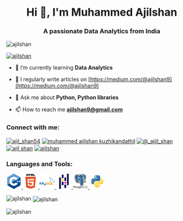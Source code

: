 <h1 align="center">Hi 👋, I'm Muhammed Ajilshan</h1>
<h3 align="center">A passionate Data Analytics from India</h3>

<p align="left"> <img src="https://komarev.com/ghpvc/?username=ajilshan&label=Profile%20views&color=0e75b6&style=flat" alt="ajilshan" /> </p>

<p align="left"> <a href="https://github.com/ryo-ma/github-profile-trophy"><img src="https://github-profile-trophy.vercel.app/?username=ajilshan" alt="ajilshan" /></a> </p>

- 🌱 I’m currently learning **Data Analytics**

- 📝 I regularly write articles on [https://medium.com/@ajilshan9](https://medium.com/@ajilshan9)

- 💬 Ask me about **Python, Python libraries**

- 📫 How to reach me **ajilshan9@gmail.com**

<h3 align="left">Connect with me:</h3>
<p align="left">
<a href="https://twitter.com/ajil_shan54" target="blank"><img align="center" src="https://raw.githubusercontent.com/rahuldkjain/github-profile-readme-generator/master/src/images/icons/Social/twitter.svg" alt="ajil_shan54" height="30" width="40" /></a>
<a href="https://linkedin.com/in/muhammed ajilshan kuzhikandathil" target="blank"><img align="center" src="https://raw.githubusercontent.com/rahuldkjain/github-profile-readme-generator/master/src/images/icons/Social/linked-in-alt.svg" alt="muhammed ajilshan kuzhikandathil" height="30" width="40" /></a>
<a href="https://instagram.com/@_ajiil_shan" target="blank"><img align="center" src="https://raw.githubusercontent.com/rahuldkjain/github-profile-readme-generator/master/src/images/icons/Social/instagram.svg" alt="@_ajiil_shan" height="30" width="40" /></a>
<a href="https://www.youtube.com/c/ajil shan" target="blank"><img align="center" src="https://raw.githubusercontent.com/rahuldkjain/github-profile-readme-generator/master/src/images/icons/Social/youtube.svg" alt="ajil shan" height="30" width="40" /></a>
<a href="https://www.leetcode.com/ajilshan" target="blank"><img align="center" src="https://raw.githubusercontent.com/rahuldkjain/github-profile-readme-generator/master/src/images/icons/Social/leet-code.svg" alt="ajilshan" height="30" width="40" /></a>
</p>

<h3 align="left">Languages and Tools:</h3>
<p align="left"> <a href="https://www.w3schools.com/cpp/" target="_blank" rel="noreferrer"> <img src="https://raw.githubusercontent.com/devicons/devicon/master/icons/cplusplus/cplusplus-original.svg" alt="cplusplus" width="40" height="40"/> </a> <a href="https://www.w3.org/html/" target="_blank" rel="noreferrer"> <img src="https://raw.githubusercontent.com/devicons/devicon/master/icons/html5/html5-original-wordmark.svg" alt="html5" width="40" height="40"/> </a> <a href="https://www.mysql.com/" target="_blank" rel="noreferrer"> <img src="https://raw.githubusercontent.com/devicons/devicon/master/icons/mysql/mysql-original-wordmark.svg" alt="mysql" width="40" height="40"/> </a> <a href="https://pandas.pydata.org/" target="_blank" rel="noreferrer"> <img src="https://raw.githubusercontent.com/devicons/devicon/2ae2a900d2f041da66e950e4d48052658d850630/icons/pandas/pandas-original.svg" alt="pandas" width="40" height="40"/> </a> <a href="https://www.postgresql.org" target="_blank" rel="noreferrer"> <img src="https://raw.githubusercontent.com/devicons/devicon/master/icons/postgresql/postgresql-original-wordmark.svg" alt="postgresql" width="40" height="40"/> </a> <a href="https://www.python.org" target="_blank" rel="noreferrer"> <img src="https://raw.githubusercontent.com/devicons/devicon/master/icons/python/python-original.svg" alt="python" width="40" height="40"/> </a> </p>

<p><img align="left" src="https://github-readme-stats.vercel.app/api/top-langs?username=ajilshan&show_icons=true&locale=en&layout=compact" alt="ajilshan" /></p>

<p>&nbsp;<img align="center" src="https://github-readme-stats.vercel.app/api?username=ajilshan&show_icons=true&locale=en" alt="ajilshan" /></p>

<p><img align="center" src="https://github-readme-streak-stats.herokuapp.com/?user=ajilshan&" alt="ajilshan" /></p>

